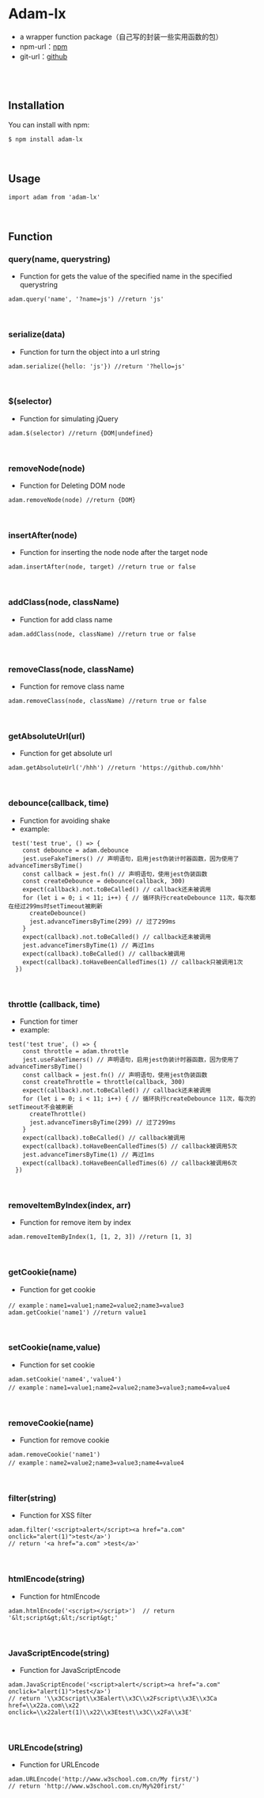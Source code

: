 # Adam-lx

- a wrapper function package（自己写的封装一些实用函数的包）
- npm-url：[npm](https://www.npmjs.com/package/adam-lx)
- git-url：[github](https://github.com/alinxun/adma-lx.git)
<br>
<br>

## Installation

You can install with npm:

```
$ npm install adam-lx
```
<br>

## Usage

```
import adam from 'adam-lx'
```
<br>

## Function
### query(name, querystring)
- Function for gets the value of the specified name in the specified querystring
```
adam.query('name', '?name=js') //return 'js'
```
<br>

### serialize(data)
- Function for turn the object into a url string
```
adam.serialize({hello: 'js'}) //return '?hello=js'
```
<br>

### $(selector)
- Function for simulating jQuery
```
adam.$(selector) //return {DOM|undefined}
```
<br>

### removeNode(node)
- Function for Deleting DOM node
```
adam.removeNode(node) //return {DOM}
```
<br>

### insertAfter(node)
- Function for inserting the node node after the target node
```
adam.insertAfter(node, target) //return true or false
```
<br>

### addClass(node, className)
- Function for add class name
```
adam.addClass(node, className) //return true or false
```
<br>

### removeClass(node, className)
- Function for remove class name
```
adam.removeClass(node, className) //return true or false
```
<br>

### getAbsoluteUrl(url)
- Function for get absolute url
```
adam.getAbsoluteUrl('/hhh') //return 'https://github.com/hhh'
```
<br>

### debounce(callback, time)
- Function for avoiding shake
- example:
```
 test('test true', () => {
    const debounce = adam.debounce
    jest.useFakeTimers() // 声明语句，启用jest伪装计时器函数，因为使用了advanceTimersByTime()
    const callback = jest.fn() // 声明语句，使用jest伪装函数
    const createDebounce = debounce(callback, 300)
    expect(callback).not.toBeCalled() // callback还未被调用
    for (let i = 0; i < 11; i++) { // 循环执行createDebounce 11次，每次都在经过299ms时setTimeout被刷新
      createDebounce()
      jest.advanceTimersByTime(299) // 过了299ms
    }
    expect(callback).not.toBeCalled() // callback还未被调用
    jest.advanceTimersByTime(1) // 再过1ms
    expect(callback).toBeCalled() // callback被调用
    expect(callback).toHaveBeenCalledTimes(1) // callback只被调用1次
  })
```
<br>

### throttle (callback, time)
- Function for timer
- example:
```
test('test true', () => {
    const throttle = adam.throttle
    jest.useFakeTimers() // 声明语句，启用jest伪装计时器函数，因为使用了advanceTimersByTime()
    const callback = jest.fn() // 声明语句，使用jest伪装函数
    const createThrottle = throttle(callback, 300)
    expect(callback).not.toBeCalled() // callback还未被调用
    for (let i = 0; i < 11; i++) { // 循环执行createDebounce 11次，每次的setTimeout不会被刷新
      createThrottle()
      jest.advanceTimersByTime(299) // 过了299ms
    }
    expect(callback).toBeCalled() // callback被调用
    expect(callback).toHaveBeenCalledTimes(5) // callback被调用5次
    jest.advanceTimersByTime(1) // 再过1ms
    expect(callback).toHaveBeenCalledTimes(6) // callback被调用6次
  })
```
<br>

### removeItemByIndex(index, arr)
- Function for remove item by index
```
adam.removeItemByIndex(1, [1, 2, 3]) //return [1, 3]
```
<br>

### getCookie(name)
- Function for get cookie
```
// example：name1=value1;name2=value2;name3=value3
adam.getCookie('name1') //return value1 
```
<br>

### setCookie(name,value)
- Function for set cookie
```
adam.setCookie('name4','value4')
// example：name1=value1;name2=value2;name3=value3;name4=value4
```
<br>

### removeCookie(name)
- Function for remove cookie
```
adam.removeCookie('name1')
// example：name2=value2;name3=value3;name4=value4
```
<br>

### filter(string)
- Function for XSS filter
```
adam.filter('<script>alert</script><a href="a.com" onclick="alert(1)">test</a>') 
// return '<a href="a.com" >test</a>'
```
<br>

### htmlEncode(string)
- Function for htmlEncode
```
adam.htmlEncode('<script></script>')  // return '&lt;script&gt;&lt;/script&gt;'
```
<br>

### JavaScriptEncode(string)
- Function for JavaScriptEncode
```
adam.JavaScriptEncode('<script>alert</script><a href="a.com" onclick="alert(1)">test</a>')  
// return '\\x3Cscript\\x3Ealert\\x3C\\x2Fscript\\x3E\\x3Ca href=\\x22a.com\\x22 onclick=\\x22alert(1)\\x22\\x3Etest\\x3C\\x2Fa\\x3E'
```
<br>

### URLEncode(string)
- Function for URLEncode
```
adam.URLEncode('http://www.w3school.com.cn/My first/')  
// return 'http://www.w3school.com.cn/My%20first/'
```